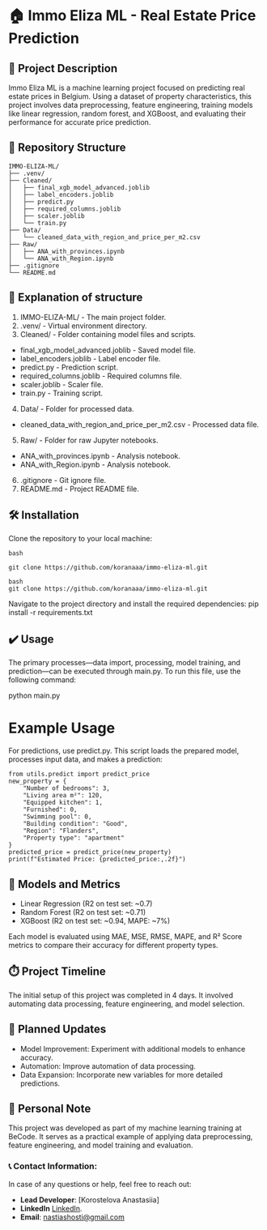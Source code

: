 # 🏠 Immo Eliza ML - Real Estate Price Prediction

## 📄 Project Description
Immo Eliza ML is a machine learning project focused on predicting real estate prices in Belgium. Using a dataset of property characteristics, this project involves data preprocessing, feature engineering, training models like linear regression, random forest, and XGBoost, and evaluating their performance for accurate price prediction.

## 📂 Repository Structure

```
IMMO-ELIZA-ML/
├── .venv/
├── Cleaned/
│   ├── final_xgb_model_advanced.joblib
│   ├── label_encoders.joblib
│   ├── predict.py
│   ├── required_columns.joblib
│   ├── scaler.joblib
│   └── train.py
├── Data/
│   └── cleaned_data_with_region_and_price_per_m2.csv
├── Raw/
│   ├── ANA_with_provinces.ipynb
│   └── ANA_with_Region.ipynb
├── .gitignore
└── README.md
```

## 📂 Explanation of structure 
1. IMMO-ELIZA-ML/ - The main project folder.
2. .venv/ - Virtual environment directory.
3. Cleaned/ - Folder containing model files and scripts.
- final_xgb_model_advanced.joblib - Saved model file.
- label_encoders.joblib - Label encoder file.
- predict.py - Prediction script.
- required_columns.joblib - Required columns file.
- scaler.joblib - Scaler file.
- train.py - Training script.
4. Data/ - Folder for processed data.
- cleaned_data_with_region_and_price_per_m2.csv - Processed data file.
5. Raw/ - Folder for raw Jupyter notebooks.
- ANA_with_provinces.ipynb - Analysis notebook.
- ANA_with_Region.ipynb - Analysis notebook.
6. .gitignore - Git ignore file.
7. README.md - Project README file.

## 🛠️ Installation
Clone the repository to your local machine:

```
bash

git clone https://github.com/koranaaa/immo-eliza-ml.git
```

```
bash
git clone https://github.com/koranaaa/immo-eliza-ml.git
```

Navigate to the project directory and install the required dependencies:
pip install -r requirements.txt


## ✔️ Usage
The primary processes—data import, processing, model training, and prediction—can be executed through main.py. To run this file, use the following command:

python main.py

# Example Usage
For predictions, use predict.py. This script loads the prepared model, processes input data, and makes a prediction:

```
from utils.predict import predict_price
new_property = {
    "Number of bedrooms": 3,
    "Living area m²": 120,
    "Equipped kitchen": 1,
    "Furnished": 0,
    "Swimming pool": 0,
    "Building condition": "Good",
    "Region": "Flanders",
    "Property type": "apartment"
}
predicted_price = predict_price(new_property)
print(f"Estimated Price: {predicted_price:,.2f}")
```


## 🧠 Models and Metrics
- Linear Regression (R2 on test set: ~0.7)
- Random Forest (R2 on test set: ~0.71)
- XGBoost (R2 on test set: ~0.94, MAPE: ~7%)

Each model is evaluated using MAE, MSE, RMSE, MAPE, and R² Score metrics to compare their accuracy for different property types.


## ⏱️ Project Timeline
The initial setup of this project was completed in 4 days. It involved automating data processing, feature engineering, and model selection.


## 🔄 Planned Updates
- Model Improvement: Experiment with additional models to enhance accuracy.
- Automation: Improve automation of data processing.
- Data Expansion: Incorporate new variables for more detailed predictions.


## 📌 Personal Note
This project was developed as part of my machine learning training at BeCode. It serves as a practical example of applying data preprocessing, feature engineering, and model training and evaluation.

### 📞 Contact Information:
In case of any questions or help, feel free to reach out:

- **Lead Developer**: [Korostelova Anastasiia]
- **LinkedIn** [LinkedIn](https://www.linkedin.com/in/anastasiia-korostelova-136426329/).
- **Email**: nastiashosti@gmail.com
